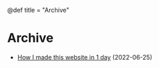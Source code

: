 @def title = "Archive"

# Archive

* [How I made this website in 1 day](/_articles/article1) (2022-06-25)
